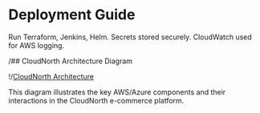 # Deployment Guide

Run Terraform, Jenkins, Helm. Secrets stored securely.
CloudWatch used for AWS logging.





/## CloudNorth Architecture Diagram



!/[CloudNorth Architecture](../diagrams/cloudnorth\_architecture.png)



This diagram illustrates the key AWS/Azure components and their interactions in the CloudNorth e-commerce platform.



